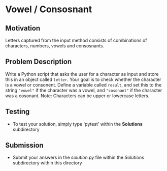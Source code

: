 # Vowel / Consosnant 

## Motivation
Letters captured from the input method consists of combinations of characters, numbers, vowels and consosnants.

## Problem Description
Write a Python script that asks the user for a character as input and store this in an object called `letter`.
Your goal is to check whether the character is a vowel or consonent. Define a variable called `result`, and set this to the string `"vowel"` if the character was a vowel, and `"cosonant"` if the character was a cosonant. Note: Characters can be upper or lowercase letters.


## Testing
* To test your solution, simply type 'pytest' within the **Solutions** subdirectory

## Submission
* Submit your answers in the *solution.py* file within the *Solutions* subdirectory within this directory
